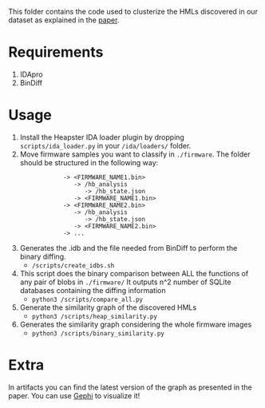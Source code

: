 This folder contains the code used to clusterize the HMLs discovered in our dataset as explained in the [paper](https://degrigis.github.io/bins/heapster.pdf).

# Requirements

1. IDApro 
2. BinDiff 

# Usage

1. Install the Heapster IDA loader plugin by dropping `scripts/ida_loader.py` in your `/ida/loaders/` folder.
2. Move firmware samples you want to classify in `./firmware`. The folder should be structured in the following way:
   ```./firmware/
               -> <FIRMWARE_NAME1.bin>
                  -> /hb_analysis
                     -> /hb_state.json 
                  -> <FIRMWARE_NAME1.bin>
               -> <FIRMWARE_NAME2.bin>
                  -> /hb_analysis
                     -> /hb_state.json 
                  -> <FIRMWARE_NAME2.bin>
               -> ...
   ```
2. Generates the .idb and the file needed from BinDiff to perform the binary diffing.
   * `/scripts/create_idbs.sh`
3. This script does the binary comparison between ALL the functions of any pair of blobs in `./firmware/`
   It outputs n^2 number of SQLite databases containing the diffing information
   * `python3 /scripts/compare_all.py` 
4. Generate the similarity graph of the discovered HMLs
   * `python3 /scripts/heap_similarity.py` 
5. Generates the similarity graph considering the whole firmware images 
   * `python3 /scripts/binary_similarity.py`


# Extra

In artifacts you can find the latest version of the graph as presented in the paper. You can use [Gephi](https://gephi.org/) to visualize it!